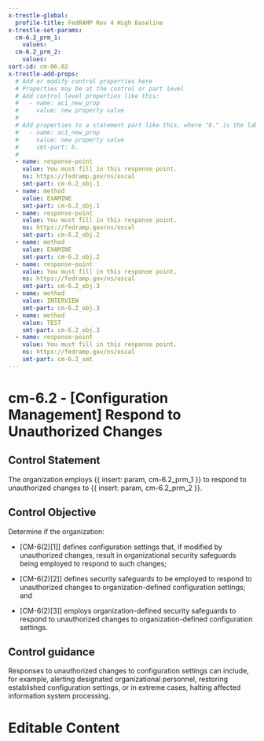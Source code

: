 ```yaml
---
x-trestle-global:
  profile-title: FedRAMP Rev 4 High Baseline
x-trestle-set-params:
  cm-6.2_prm_1:
    values:
  cm-6.2_prm_2:
    values:
sort-id: cm-06.02
x-trestle-add-props:
  # Add or modify control properties here
  # Properties may be at the control or part level
  # Add control level properties like this:
  #   - name: ac1_new_prop
  #     value: new property value
  #
  # Add properties to a statement part like this, where "b." is the label of the target statement part
  #   - name: ac1_new_prop
  #     value: new property value
  #     smt-part: b.
  #
  - name: response-point
    value: You must fill in this response point.
    ns: https://fedramp.gov/ns/oscal
    smt-part: cm-6.2_obj.1
  - name: method
    value: EXAMINE
    smt-part: cm-6.2_obj.1
  - name: response-point
    value: You must fill in this response point.
    ns: https://fedramp.gov/ns/oscal
    smt-part: cm-6.2_obj.2
  - name: method
    value: EXAMINE
    smt-part: cm-6.2_obj.2
  - name: response-point
    value: You must fill in this response point.
    ns: https://fedramp.gov/ns/oscal
    smt-part: cm-6.2_obj.3
  - name: method
    value: INTERVIEW
    smt-part: cm-6.2_obj.3
  - name: method
    value: TEST
    smt-part: cm-6.2_obj.3
  - name: response-point
    value: You must fill in this response point.
    ns: https://fedramp.gov/ns/oscal
    smt-part: cm-6.2_smt
---
```


# cm-6.2 - \[Configuration Management\] Respond to Unauthorized Changes

## Control Statement

The organization employs {{ insert: param, cm-6.2_prm_1 }} to respond to unauthorized changes to {{ insert: param, cm-6.2_prm_2 }}.

## Control Objective

Determine if the organization:

- \[CM-6(2)[1]\] defines configuration settings that, if modified by unauthorized changes, result in organizational security safeguards being employed to respond to such changes;

- \[CM-6(2)[2]\] defines security safeguards to be employed to respond to unauthorized changes to organization-defined configuration settings; and

- \[CM-6(2)[3]\] employs organization-defined security safeguards to respond to unauthorized changes to organization-defined configuration settings.

## Control guidance

Responses to unauthorized changes to configuration settings can include, for example, alerting designated organizational personnel, restoring established configuration settings, or in extreme cases, halting affected information system processing.

# Editable Content

<!-- Make additions and edits below -->
<!-- The above represents the contents of the control as received by the profile, prior to additions. -->
<!-- If the profile makes additions to the control, they will appear below. -->
<!-- The above markdown may not be edited but you may edit the content below, and/or introduce new additions to be made by the profile. -->
<!-- If there is a yaml header at the top, parameter values may be edited. Use --set-parameters to incorporate the changes during assembly. -->
<!-- The content here will then replace what is in the profile for this control, after running profile-assemble. -->
<!-- The added parts in the profile for this control are below.  You may edit them and/or add new ones. -->
<!-- Each addition must have a heading either of the form ## Control my_addition_name -->
<!-- or ## Part a. (where the a. refers to one of the control statement labels.) -->
<!-- "## Control" parts are new parts added after the statement part. -->
<!-- "## Part" parts are new parts added into the top-level statement part with that label. -->
<!-- Subparts may be added with nested hash levels of the form ### My Subpart Name -->
<!-- underneath the parent ## Control or ## Part being added -->
<!-- See https://ibm.github.io/compliance-trestle/tutorials/ssp_profile_catalog_authoring/ssp_profile_catalog_authoring for guidance. -->
